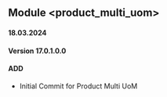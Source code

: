 ## Module <product_multi_uom>

#### 18.03.2024
#### Version 17.0.1.0.0
#### ADD
- Initial Commit for Product Multi UoM
